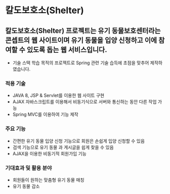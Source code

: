 # 칼도보호소(Shelter) 
## 칼도보호소(Shelter) 프로젝트는 유기 동물보호센터라는 콘셉트의 웹 사이트이며 유기 동물을 입양 신청하고 이에 참여할 수 있도록 돕는 웹 서비스입니다.
- 기술 스택 학습 목적의 프로젝트로 Spring 관련 기술 습득에 초점을 맞추어 제작하였습니다.

### 적용 기술
- JAVA 8, JSP & Servlet를 이용한 웹 사이트 구현
- AJAX 자바스크립트를 이용해서 비동기식으로 서버와 통신하는 동안 다른 작업 가능
- Spring MVC를 이용하여 기능 제작

### 주요 기능
- 간편한 유기 동물 입양 신청 기능으로 회원은 손쉽게 입양 신청할 수 있음
- 검색 기능으로 유기 동물 과 게시글을 쉽게 찾을 수 있음
- AJAX을 이용한 비동기적 회원가입 기능

### 기대효과 및 활용 분야
- 회원들이 원하는 맞춤형 유기 동물 매칭
- 유기 동물 감소
